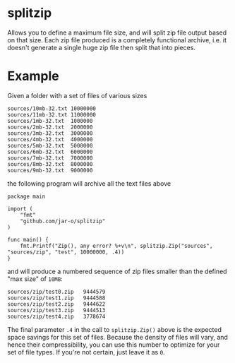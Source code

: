 # splitzip

Allows you to define a maximum file size, and will split zip file output based
on that size. Each zip file produced is a completely functional archive, i.e. it
doesn't generate a single huge zip file then split that into pieces.

# Example

Given a folder with a set of files of various sizes

```
sources/10mb-32.txt	10000000
sources/11mb-32.txt	11000000
sources/1mb-32.txt	1000000
sources/2mb-32.txt	2000000
sources/3mb-32.txt	3000000
sources/4mb-32.txt	4000000
sources/5mb-32.txt	5000000
sources/6mb-32.txt	6000000
sources/7mb-32.txt	7000000
sources/8mb-32.txt	8000000
sources/9mb-32.txt	9000000
```

the following program will archive all the text files above

```
package main

import (
	"fmt"
	"github.com/jar-o/splitzip"
)

func main() {
	fmt.Printf("Zip(), any error? %+v\n", splitzip.Zip("sources", "sources/zip", "test", 10000000, .4))
}
```

and will produce a numbered sequence of zip files smaller than the defined
"max size" of `10MB`:

```
sources/zip/test0.zip	9444579
sources/zip/test1.zip	9444588
sources/zip/test2.zip	9444622
sources/zip/test3.zip	9444513
sources/zip/test4.zip	3778674
```

The final parameter `.4` in the call to `splitzip.Zip()` above is the expected
space savings for this set of files. Because the density of files will vary, and
hence their compressibility, you can use this number to optimize for your set of
file types. If you're not certain, just leave it as `0`.
